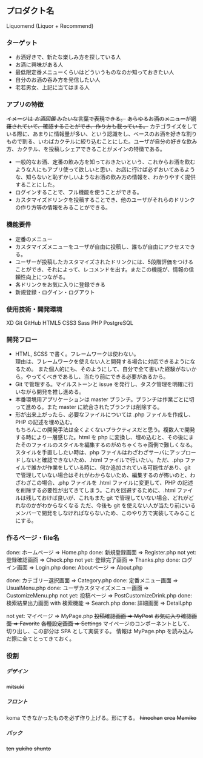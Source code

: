 ## プロダクト名
Liquomend (Liquor + Recommend)

### ターゲット
- お酒好きで、新たな楽しみ方を探している人
- お酒に興味がある人
- 最低限定番メニューくらいはどういうものなのか知っておきたい人
- 自分のお酒の呑み方を発信したい人
- 老若男女、上記に当てはまる人

### アプリの特徴
~~イメージは _お酒図鑑_ みたいな言葉で表現できる。~~
~~あらゆるお酒のメニューが網羅されていて、確認することができ、作り方も載っている。~~
カテゴライズをしている際に、あまりに情報量が多い、という認識をし、ベースのお酒を好きな割りもので割る、いわばカクテルに絞り込むことにした。ユーザが自分の好きな飲み方、カクテル、を投稿しシェアできることがメインの特徴である。
- 一般的なお酒、定番の飲み方を知っておきたいという、これからお酒を飲むような人にもアプリ使って欲しいと思い、お店に行けば必ずおいてあるような、知らないと恥ずかしいようなお酒の飲み方の情報を、わかりやすく提供することにした。
- ログインすることで、フル機能を使うことができる。
- カスタマイズドリンクを投稿することでき、他のユーザがそれらのドリンクの作り方等の情報をみることができる。

### 機能要件
- 定番のメニュー
- カスタマイズメニューをユーザが自由に投稿し、誰もが自由にアクセスできる。
- ユーザーが投稿したカスタマイズされたドリンクには、5段階評価をつけることができ、それによって、レコメンドを出す。またこの機能が、情報の信頼性向上につながる。
- 各ドリンクをお気に入りに登録できる
- 新規登録・ログイン・ログアウト

### 使用技術・開発環境
XD
Git
GitHub
HTML5
CSS3
Sass
PHP
PostgreSQL

### 開発フロー
- HTML, SCSS で書く。フレームワークは使わない。<br>
理由は、フレームワークを使えない人と開発する場合に対応できるようになるため。
また個人的にも、そのようにして、自分で全て書いた経験がないから。やってくべきであるし、当たり前にできる必要があるから。
- Git で管理する。マイルストーンと issue を発行し、タスク管理を明確に行いながら開発を推し進める。
- 本番環境用アプリケーションは master ブランチ。ブランチは作業ごとに切って進める。また master に統合されたブランチは削除する。
- 形が出来上がったら、必要なファイルについては .php ファイルを作成し、PHP の記述を埋め込む。<br>
もちろんこの開発手法は全くよくないプラクティスだと思う。複数人で開発する時により一層感じた。html を php に変換し、埋め込むと、その後にまたそのファイルのスタイルを編集するのがめちゃくちゃ面倒で難しくなる。
スタイルを手直ししたい時は、php ファイルはわざわざサーバにアップロードしないと確認できないため、.html ファイルで行いたい。ただ、.php ファイルで誰かが作業をしている時に、何か追加されている可能性があり、git で管理していない場合はそれがわからないため、編集するのが怖いのと、わざわざこの場合、.php ファイルを .html ファイルに変更して、PHP の記述を削除する必要性が出てきてしまう。これを回避するために、.html ファイルは残しておけば良いが、これもまた git で管理していない場合、どれがどれなのかがわからなくなる
ただ、今後も git を使えない人が当たり前にいるメンバーで開発をしなければならないため、このやり方で実装してみることにする。

### 作るページ・file名
done: ホームページ => Home.php
done: 新規登録画面 => Register.php
not yet: 登録確認画面 => Check.php
not yet: 登録完了画面 => Thanks.php
done: ログイン画面 => Login.php
done: Aboutページ => About.php

done: カテゴリー選択画面 => Category.php
done: 定番メニュー画面 => UsualMenu.php
done: ユーザカスタマイズメニュー画面 => CustomizeMenu.php
not yet: 投稿ページ => PostCustomizeDrink.php
done: 検索結果出力画面 with 検索機能 => Search.php
done: 詳細画面 => Detail.php

not yet: マイページ => MyPage.php
~~投稿確認画面 => MyPost~~
~~お気に入り確認画面 => Favorite~~
~~各種設定画面 => Settings~~
マイページのコンポーネントとして、切り出し、この部分は SPA として実装する。
情報は MyPage.php を読み込んだ際に全てとってきておく。

### 役割
##### デザイン
~~mitsuki~~

##### フロント
koma
できなかったものを必ず作り上げる。形にする。
~~hinochan~~
~~crea~~
~~Mamiko~~

##### バック
~~ten~~
~~yukiho~~
~~shunto~~
